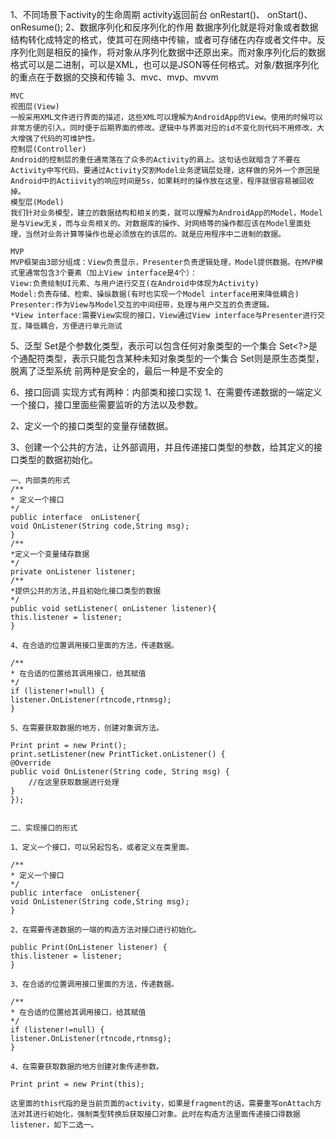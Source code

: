 1、不同场景下activity的生命周期
    activity返回前台 onRestart()、 onStart()、 onResume();
2、数据序列化和反序列化的作用
    数据序列化就是将对象或者数据结构转化成特定的格式，使其可在网络中传输，或者可存储在内存或者文件中。反序列化则是相反的操作，将对象从序列化数据中还原出来。而对象序列化后的数据格式可以是二进制，可以是XML，也可以是JSON等任何格式。对象/数据序列化的重点在于数据的交换和传输
3、mvc、mvp、mvvm

    MVC
    视图层(View)
    一般采用XML文件进行界面的描述，这些XML可以理解为AndroidApp的View。使用的时候可以非常方便的引入。同时便于后期界面的修改。逻辑中与界面对应的id不变化则代码不用修改，大大增强了代码的可维护性。
    控制层(Controller)
    Android的控制层的重任通常落在了众多的Activity的肩上。这句话也就暗含了不要在Activity中写代码，要通过Activity交割Model业务逻辑层处理，这样做的另外一个原因是Android中的Actiivity的响应时间是5s，如果耗时的操作放在这里，程序就很容易被回收掉。
    模型层(Model)
    我们针对业务模型，建立的数据结构和相关的类，就可以理解为AndroidApp的Model，Model是与View无关，而与业务相关的。对数据库的操作、对网络等的操作都应该在Model里面处理，当然对业务计算等操作也是必须放在的该层的。就是应用程序中二进制的数据。

    MVP
    MVP框架由3部分组成：View负责显示，Presenter负责逻辑处理，Model提供数据。在MVP模式里通常包含3个要素（加上View interface是4个）：
    View:负责绘制UI元素、与用户进行交互(在Android中体现为Activity)
    Model:负责存储、检索、操纵数据(有时也实现一个Model interface用来降低耦合)
    Presenter:作为View与Model交互的中间纽带，处理与用户交互的负责逻辑。
    *View interface:需要View实现的接口，View通过View interface与Presenter进行交互，降低耦合，方便进行单元测试


5、泛型
    Set<Object>是个参数化类型，表示可以包含任何对象类型的一个集合
    Set<?>是个通配符类型，表示只能包含某种未知对象类型的一个集合
    Set则是原生态类型，脱离了泛型系统
    前两种是安全的，最后一种是不安全的

6、接口回调
    实现方式有两种：内部类和接口实现
    1、在需要传递数据的一端定义一个接口，接口里面些需要监听的方法以及参数。

2、定义一个的接口类型的变量存储数据。

3、创建一个公共的方法，让外部调用，并且传递接口类型的参数，给其定义的接口类型的数据初始化。
    
    一、内部类的形式
    /** 
    * 定义一个接口 
    */ 
    public interface  onListener{ 
    void OnListener(String code,String msg); 
    } 
    /** 
    *定义一个变量储存数据 
    */ 
    private onListener listener;  
    /** 
    *提供公共的方法,并且初始化接口类型的数据 
    */ 
    public void setListener( onListener listener){ 
    this.listener = listener; 
    } 

    4、在合适的位置调用接口里面的方法，传递数据。

    /** 
    * 在合适的位置给其调用接口，给其赋值 
    */ 
    if (listener!=null) { 
    listener.OnListener(rtncode,rtnmsg); 
    } 

    5、在需要获取数据的地方，创建对象调方法。

    Print print = new Print(); 
    print.setListener(new PrintTicket.onListener() { 
    @Override 
    public void OnListener(String code, String msg) { 
        //在这里获取数据进行处理 
    } 
    }); 


    二、实现接口的形式

    1、定义一个接口，可以另起包名，或者定义在类里面。

    /** 
    * 定义一个接口 
    */ 
    public interface  onListener{ 
    void OnListener(String code,String msg); 
    } 

    2、在需要传递数据的一端的构造方法对接口进行初始化。

    public Print(OnListener listener) { 
    this.listener = listener; 
    } 

    3、在合适的位置调用接口里面的方法，传递数据。

    /** 
    * 在合适的位置给其调用接口，给其赋值 
    */ 
    if (listener!=null) { 
    listener.OnListener(rtncode,rtnmsg); 
    } 

    4、在需要获取数据的地方创建对象传递参数。

    Print print = new Print(this); 

    这里面的this代指的是当前页面的activity，如果是fragment的话，需要重写onAttach方法对其进行初始化，强制类型转换后获取接口对象。此时在构造方法里面传递接口得数据listener，如下二选一。






